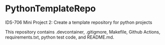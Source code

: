 # PythonTemplateRepo

IDS-706 Mini Project 2: Create a template repository for python projects

This repository contains .devcontainer, .gitigmore, Makefile, Github Actions, requirements.txt, python test code, and README.md.
